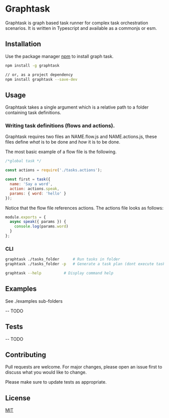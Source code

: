 # Graphtask

Graphtask is graph based task runner for complex task orchestration scenarios. It is written in Typescript and available as a commonjs or esm.

## Installation

Use the package manager [npm](https://nodejs.org/en/) to install graph task.

```bash
npm install -g graphtask

// or, as a project dependency
npm install graphtask --save-dev
```


## Usage

Graphtask takes a single argument which is a relative path to a folder containing task definitions.

### Writing task definitions (flows and actions).

Graphtask requires two files an NAME.flow.js and NAME.actions.js, these files define _what_ is to be done and _how_ it is to be done.

The most basic example of a flow file is the following.

```js
/*global task */

const actions = require('./tasks.actions');

const first = task({
  name: 'Say a word',
  action: actions.speak,
  params: { word: 'hello' }
});
```

Notice that the flow file references actions. The actions file looks as follows:

```js
module.exports = {
  async speak({ params }) {
    console.log(params.word)
  }
};

```


### CLI

```bash
graphtask ./tasks_folder      # Run tasks in folder
graphtask ./tasks_folder -p   # Generate a task plan (dont execute task actions)

graphtask --help          # Display command help

```

## Examples

See ./examples sub-folders

-- TODO

## Tests

-- TODO

## Contributing
Pull requests are welcome. For major changes, please open an issue first to discuss what you would like to change.

Please make sure to update tests as appropriate.

## License
[MIT](https://choosealicense.com/licenses/mit/)
